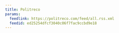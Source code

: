 ```yaml
---
title: Politreco
params:
  feedlink: https://politreco.com/feed/all.rss.xml
  feedid: ed25254dfcf3040c06f7fac9ccbd9e18
---
```

